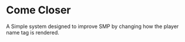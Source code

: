 Come Closer
===============

A Simple system designed to improve SMP by changing how the player name tag is rendered.